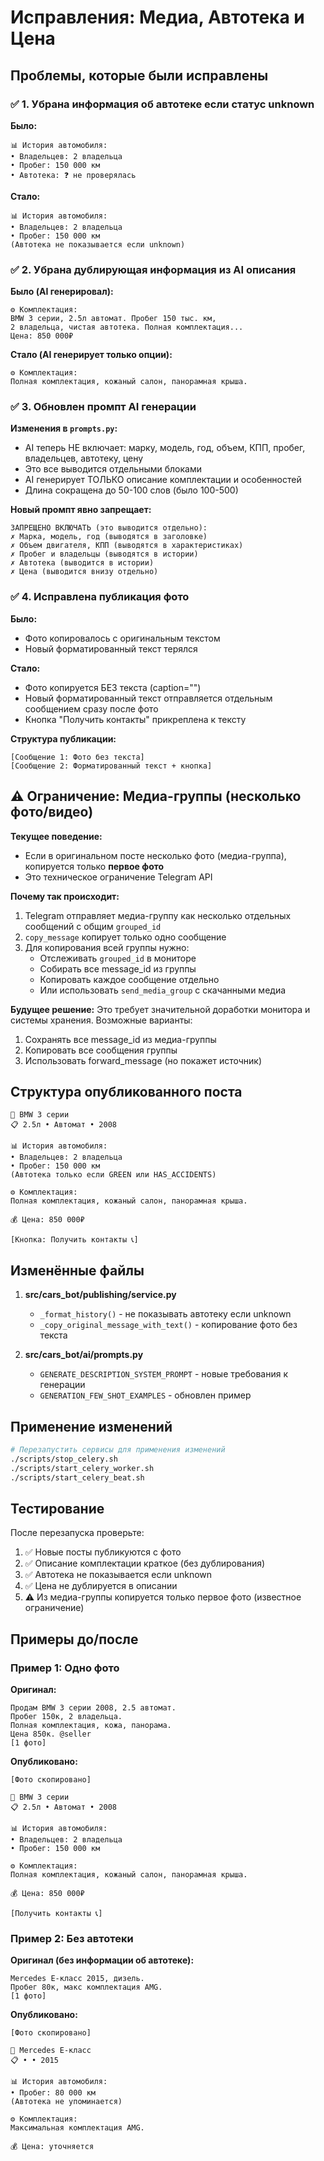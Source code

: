 # Исправления: Медиа, Автотека и Цена

## Проблемы, которые были исправлены

### ✅ 1. Убрана информация об автотеке если статус unknown
**Было:**
```
📊 История автомобиля:
• Владельцев: 2 владельца
• Пробег: 150 000 км
• Автотека: ❓ не проверялась
```

**Стало:**
```
📊 История автомобиля:
• Владельцев: 2 владельца
• Пробег: 150 000 км
(Автотека не показывается если unknown)
```

### ✅ 2. Убрана дублирующая информация из AI описания
**Было (AI генерировал):**
```
⚙️ Комплектация:
BMW 3 серии, 2.5л автомат. Пробег 150 тыс. км, 
2 владельца, чистая автотека. Полная комплектация...
Цена: 850 000₽
```

**Стало (AI генерирует только опции):**
```
⚙️ Комплектация:
Полная комплектация, кожаный салон, панорамная крыша.
```

### ✅ 3. Обновлен промпт AI генерации

**Изменения в `prompts.py`:**
- AI теперь НЕ включает: марку, модель, год, объем, КПП, пробег, владельцев, автотеку, цену
- Это все выводится отдельными блоками
- AI генерирует ТОЛЬКО описание комплектации и особенностей
- Длина сокращена до 50-100 слов (было 100-500)

**Новый промпт явно запрещает:**
```
ЗАПРЕЩЕНО ВКЛЮЧАТЬ (это выводится отдельно):
✗ Марка, модель, год (выводятся в заголовке)
✗ Объем двигателя, КПП (выводятся в характеристиках)
✗ Пробег и владельцы (выводятся в истории)
✗ Автотека (выводится в истории)
✗ Цена (выводится внизу отдельно)
```

### ✅ 4. Исправлена публикация фото

**Было:**
- Фото копировалось с оригинальным текстом
- Новый форматированный текст терялся

**Стало:**
- Фото копируется БЕЗ текста (caption="")
- Новый форматированный текст отправляется отдельным сообщением сразу после фото
- Кнопка "Получить контакты" прикреплена к тексту

**Структура публикации:**
```
[Сообщение 1: Фото без текста]
[Сообщение 2: Форматированный текст + кнопка]
```

## ⚠️ Ограничение: Медиа-группы (несколько фото/видео)

**Текущее поведение:**
- Если в оригинальном посте несколько фото (медиа-группа), копируется только **первое фото**
- Это техническое ограничение Telegram API

**Почему так происходит:**
1. Telegram отправляет медиа-группу как несколько отдельных сообщений с общим `grouped_id`
2. `copy_message` копирует только одно сообщение
3. Для копирования всей группы нужно:
   - Отслеживать `grouped_id` в мониторе
   - Собирать все message_id из группы
   - Копировать каждое сообщение отдельно
   - Или использовать `send_media_group` с скачанными медиа

**Будущее решение:**
Это требует значительной доработки монитора и системы хранения. Возможные варианты:
1. Сохранять все message_id из медиа-группы
2. Копировать все сообщения группы
3. Использовать forward_message (но покажет источник)

## Структура опубликованного поста

```
🚗 BMW 3 серии
📋 2.5л • Автомат • 2008

📊 История автомобиля:
• Владельцев: 2 владельца
• Пробег: 150 000 км
(Автотека только если GREEN или HAS_ACCIDENTS)

⚙️ Комплектация:
Полная комплектация, кожаный салон, панорамная крыша.

💰 Цена: 850 000₽

[Кнопка: Получить контакты 📞]
```

## Изменённые файлы

1. **src/cars_bot/publishing/service.py**
   - `_format_history()` - не показывать автотеку если unknown
   - `_copy_original_message_with_text()` - копирование фото без текста

2. **src/cars_bot/ai/prompts.py**
   - `GENERATE_DESCRIPTION_SYSTEM_PROMPT` - новые требования к генерации
   - `GENERATION_FEW_SHOT_EXAMPLES` - обновлен пример

## Применение изменений

```bash
# Перезапустить сервисы для применения изменений
./scripts/stop_celery.sh
./scripts/start_celery_worker.sh
./scripts/start_celery_beat.sh
```

## Тестирование

После перезапуска проверьте:

1. ✅ Новые посты публикуются с фото
2. ✅ Описание комплектации краткое (без дублирования)
3. ✅ Автотека не показывается если unknown
4. ✅ Цена не дублируется в описании
5. ⚠️ Из медиа-группы копируется только первое фото (известное ограничение)

## Примеры до/после

### Пример 1: Одно фото

**Оригинал:**
```
Продам BMW 3 серии 2008, 2.5 автомат. 
Пробег 150к, 2 владельца. 
Полная комплектация, кожа, панорама. 
Цена 850к. @seller
[1 фото]
```

**Опубликовано:**
```
[Фото скопировано]

🚗 BMW 3 серии
📋 2.5л • Автомат • 2008

📊 История автомобиля:
• Владельцев: 2 владельца
• Пробег: 150 000 км

⚙️ Комплектация:
Полная комплектация, кожаный салон, панорамная крыша.

💰 Цена: 850 000₽

[Получить контакты 📞]
```

### Пример 2: Без автотеки

**Оригинал (без информации об автотеке):**
```
Mercedes E-класс 2015, дизель. 
Пробег 80к, макс комплектация AMG.
[1 фото]
```

**Опубликовано:**
```
[Фото скопировано]

🚗 Mercedes E-класс
📋 • • 2015

📊 История автомобиля:
• Пробег: 80 000 км
(Автотека не упоминается)

⚙️ Комплектация:
Максимальная комплектация AMG.

💰 Цена: уточняется
```

